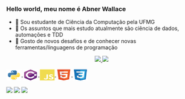 ### Hello world, meu nome é Abner Wallace

- 🔭 Sou estudante de Ciência da Computação pela UFMG
- 🌱 Os assuntos que mais estudo atualmente são ciência de dados, automações e TDD
- 📖 Gosto de novos desafios e de conhecer novas ferramentas/linguagens de programação

<div align="center">
  <a href="https://github.com/AbnerWCR">
  <img height="180em" src="https://github-readme-stats.vercel.app/api?username=AbnerWCR&show_icons=true&theme=dark"/>
    <img height="180em" src="https://github-readme-stats.vercel.app/api/top-langs/?username=AbnerWCR&layout=compact&theme=dark"/>
</div>
<div style="display: inline_block"><br>
  <img align="center" alt="Abner-Python" height="30" width="40" src="https://raw.githubusercontent.com/devicons/devicon/master/icons/python/python-original.svg">
  <img align="center" alt="Abner-Csharp" height="30" width="40" src="https://raw.githubusercontent.com/devicons/devicon/master/icons/csharp/csharp-original.svg">
  <img align="center" alt="Abner-Js" height="30" width="40" src="https://raw.githubusercontent.com/devicons/devicon/master/icons/javascript/javascript-plain.svg">
  <img align="center" alt="Abner-HTML" height="30" width="40" src="https://raw.githubusercontent.com/devicons/devicon/master/icons/html5/html5-original.svg">
  <img align="center" alt="Abner-CSS" height="30" width="40" src="https://raw.githubusercontent.com/devicons/devicon/master/icons/css3/css3-original.svg">
</div><br>
<div> 
  <a href="https://instagram.com/abner_wcr" target="_blank"><img src="https://img.shields.io/badge/-Instagram-%23E4405F?style=for-the-badge&logo=instagram&logoColor=white" target="_blank"></a>
  <a href = "mailto:abnerwcrodrigues@gmail.com"><img src="https://img.shields.io/badge/-Gmail-%23333?style=for-the-badge&logo=gmail&logoColor=white" target="_blank"></a>
  <a href="https://www.linkedin.com/in/abner-rodrigues-513217208" target="_blank"><img src="https://img.shields.io/badge/-LinkedIn-%230077B5?style=for-the-badge&logo=linkedin&logoColor=white" target="_blank"></a> 
